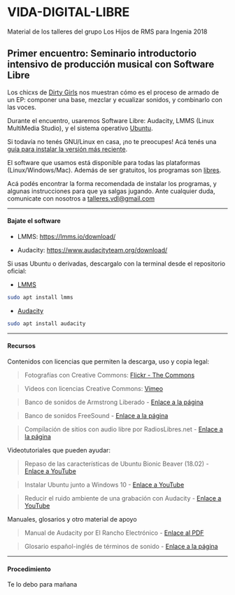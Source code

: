 # VIDA-DIGITAL-LIBRE
Material de los talleres del grupo Los Hijos de RMS para Ingenia 2018

## Primer encuentro: Seminario introductorio intensivo de producción musical con Software Libre

Los chicxs de [Dirty Girls](https://www.youtube.com/channel/UCMNvahIKlplTvbJDNJjivkg) nos muestran cómo es el proceso de armado de un EP: componer una base, mezclar y ecualizar sonidos, y combinarlo con las voces.

Durante el encuentro, usaremos Software Libre: Audacity, LMMS (Linux MultiMedia Studio), y el sistema operativo [Ubuntu](https://www.ubuntu.com/download/desktop).

Si todavía no tenés GNU/Linux en casa, ¡no te preocupes! Acá tenés una [guía para instalar la versión más reciente](https://www.muylinux.com/2018/06/18/guia-instalacion-ubuntu-18-04-lts/). 

El software que usamos está disponible para todas las plataformas (Linux/Windows/Mac). Además de ser gratuitos, los programas son [libres](https://www.gnu.org/philosophy/free-sw.es.html). 

Acá podés encontrar la forma recomendada de instalar los programas, y algunas instrucciones para que ya salgas jugando.
Ante cualquier duda, comunicate con nosotros a <talleres.vdl@gmail.com>

---

#### Bajate el software

* LMMS: https://lmms.io/download/

* Audacity: https://www.audacityteam.org/download/

Si usas Ubuntu o derivadas, descargalo con la terminal desde el repositorio oficial:

* [LMMS](https://asciinema.org/a/rUA9pqkyXhM2shxoeCgigdJSb)

```bash
sudo apt install lmms
```

* [Audacity](https://asciinema.org/a/jNeZHSIy2t42vuJI018ltyK5L)

```bash
sudo apt install audacity
```
---

#### Recursos

Contenidos con licencias que permiten la descarga, uso y copia legal:

> Fotografías con Creative Commons: [Flickr - The Commons](https://www.flickr.com/commons)

> Videos con licencias Creative Commons: [Vimeo](https://vimeo.com/search?q=creative+commons)

> Banco de sonidos de Armstrong Liberado - [Enlace a la página](https://armstrongliberado.wordpress.com/audio-libre/)

> Banco de sonidos FreeSound  - [Enlace a la página](https://freesound.org/)

> Compilación de sitios con audio libre por RadiosLibres.net - [Enlace a la página](https://radioslibres.net/efectos-de-sonido/)

Videotutoriales que pueden ayudar:

> Repaso de las características de Ubuntu Bionic Beaver (18.02) - [Enlace a YouTube](https://www.youtube.com/watch?v=hhIWSQ9A7KI)

> Instalar Ubuntu junto a Windows 10 - [Enlace a YouTube](https://www.youtube.com/watch?v=Cil0cneY2EY)

> Reducir el ruido ambiente de una grabación con Audacity - [Enlace a YouTube](https://www.youtube.com/watch?v=T9jJ-9k4C3Q) 

Manuales, glosarios y otro material de apoyo

> Manual de Audacity por El Rancho Electrónico - [Enlace al PDF](https://ranchoelectronico.org/wp-content/uploads/2013/11/tutorial-audacity.pdf)

> Glosario español-inglés de términos de sonido - [Enlace a la página](http://www.doctorproaudio.com/content.php?117-diccionario-glosario-sonido)

---


#### Procedimiento 

Te lo debo para mañana
